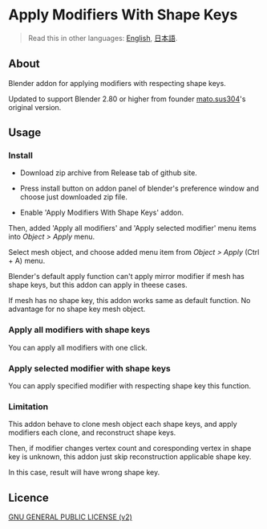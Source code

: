 # Apply Modifiers With Shape Keys

> Read this in other languages: [English](README.md), [日本語](README.ja.md).

## About

Blender addon for applying modifiers with respecting shape keys.

Updated to support Blender 2.80 or higher from founder [mato.sus304](https://sites.google.com/site/matosus304blendernotes/home)'s original version.

## Usage

### Install

- Download zip archive from Release tab of github site.

- Press install button on addon panel of blender's preference window and choose just downloaded zip file.

- Enable 'Apply Modifiers With Shape Keys' addon.

Then, added 'Apply all modifiers' and 'Apply selected modifier' menu items into *Object > Apply* menu.

Select mesh object, and choose added menu item from *Object > Apply* (Ctrl + A) menu.

Blender's default apply function can't apply mirror modifier if mesh has shape keys, but this addon can apply in theese cases.

If mesh has no shape key, this addon works same as default function. No advantage for no shape key mesh object.

### Apply all modifiers with shape keys

You can apply all modifiers with one click.

### Apply selected modifier with shape keys

You can apply specified modifier with respecting shape key this function.

### Limitation

This addon behave to clone mesh object each shape keys, and apply modifiers each clone, and reconstruct shape keys.

Then, if modifier changes vertex count and coresponding vertex in shape key is unknown, this addon just skip reconstruction applicable shape key.

In this case, result will have wrong shape key.

## Licence

[GNU GENERAL PUBLIC LICENSE (v2)](LICENSE)
